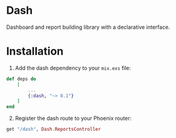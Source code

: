# Dash

Dashboard and report building library with a declarative interface.

# Installation

1. Add the dash dependency to your `mix.exs` file:

```elixir
def deps do
	[
		...
		{:dash, "~> 0.1"}
	]
end
```

2. Register the dash route to your Phoenix router:

```elixir
get "/dash", Dash.ReportsController
```
